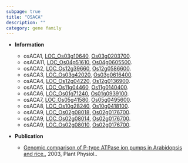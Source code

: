 ```yaml
---
subpage: true
title: "OSACA"
description: ""
category: gene family
---
```


* **Information**  
    + osACA1, [LOC_Os03g10640](http://rice.plantbiology.msu.edu/cgi-bin/ORF_infopage.cgi?orf=LOC_Os03g10640), [Os03g0203700](http://rapdb.dna.affrc.go.jp/viewer/gbrowse_details/irgsp1?name=Os03g0203700).
    + osACA11, [LOC_Os04g51610](http://rice.plantbiology.msu.edu/cgi-bin/ORF_infopage.cgi?orf=LOC_Os04g51610), [Os04g0605500](http://rapdb.dna.affrc.go.jp/viewer/gbrowse_details/irgsp1?name=Os04g0605500).
    + osACA2, [LOC_Os12g39660](http://rice.plantbiology.msu.edu/cgi-bin/ORF_infopage.cgi?orf=LOC_Os12g39660), [Os12g0586600](http://rapdb.dna.affrc.go.jp/viewer/gbrowse_details/irgsp1?name=Os12g0586600).
    + osACA3, [LOC_Os03g42020](http://rice.plantbiology.msu.edu/cgi-bin/ORF_infopage.cgi?orf=LOC_Os03g42020), [Os03g0616400](http://rapdb.dna.affrc.go.jp/viewer/gbrowse_details/irgsp1?name=Os03g0616400).
    + osACA4, [LOC_Os12g04220](http://rice.plantbiology.msu.edu/cgi-bin/ORF_infopage.cgi?orf=LOC_Os12g04220), [Os12g0136900](http://rapdb.dna.affrc.go.jp/viewer/gbrowse_details/irgsp1?name=Os12g0136900).
    + osACA5, [LOC_Os11g04460](http://rice.plantbiology.msu.edu/cgi-bin/ORF_infopage.cgi?orf=LOC_Os11g04460), [Os11g0140400](http://rapdb.dna.affrc.go.jp/viewer/gbrowse_details/irgsp1?name=Os11g0140400).
    + osACA6, [LOC_Os01g71240](http://rice.plantbiology.msu.edu/cgi-bin/ORF_infopage.cgi?orf=LOC_Os01g71240), [Os01g0939100](http://rapdb.dna.affrc.go.jp/viewer/gbrowse_details/irgsp1?name=Os01g0939100).
    + osACA7, [LOC_Os05g41580](http://rice.plantbiology.msu.edu/cgi-bin/ORF_infopage.cgi?orf=LOC_Os05g41580), [Os05g0495600](http://rapdb.dna.affrc.go.jp/viewer/gbrowse_details/irgsp1?name=Os05g0495600).
    + osACA8, [LOC_Os10g28240](http://rice.plantbiology.msu.edu/cgi-bin/ORF_infopage.cgi?orf=LOC_Os10g28240), [Os10g0418100](http://rapdb.dna.affrc.go.jp/viewer/gbrowse_details/irgsp1?name=Os10g0418100).
    + osACA9, [LOC_Os02g08018](http://rice.plantbiology.msu.edu/cgi-bin/ORF_infopage.cgi?orf=LOC_Os02g08018), [Os02g0176700](http://rapdb.dna.affrc.go.jp/viewer/gbrowse_details/irgsp1?name=Os02g0176700).
    + osACA9, [LOC_Os02g08014](http://rice.plantbiology.msu.edu/cgi-bin/ORF_infopage.cgi?orf=LOC_Os02g08014), [Os02g0176700](http://rapdb.dna.affrc.go.jp/viewer/gbrowse_details/irgsp1?name=Os02g0176700).
    + osACA9, [LOC_Os02g08010](http://rice.plantbiology.msu.edu/cgi-bin/ORF_infopage.cgi?orf=LOC_Os02g08010), [Os02g0176700](http://rapdb.dna.affrc.go.jp/viewer/gbrowse_details/irgsp1?name=Os02g0176700).

* **Publication**  
    + [Genomic comparison of P-type ATPase ion pumps in Arabidopsis and rice.](http://www.ncbi.nlm.nih.gov/pubmed?term=Genomic+comparison+of+P-type+ATPase+ion+pumps+in+Arabidopsis+and+rice.%5BTitle%5D), 2003, Plant Physiol..


